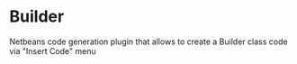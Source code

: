 Builder
=======

Netbeans code generation plugin that allows to create a Builder class code via "Insert Code" menu
